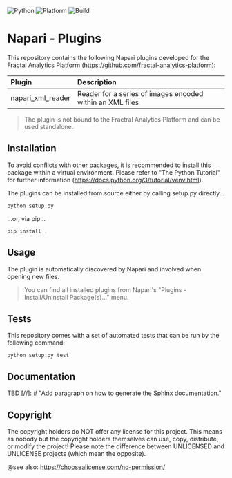 ![Python](https://img.shields.io/badge/python-3.6%20%7C%203.7%20%7C%203.8-blue)
![Platform](https://img.shields.io/badge/platform-windows%20%7C%20linux%20%7C%20macos-lightgrey)
![Build](https://github.com/fractal-analytics-platform/napari-plugins/workflows/build/badge.svg?branch=master)

# Napari - Plugins
This repository contains the following Napari plugins developed for the Fractal
Analytics Platform (https://github.com/fractal-analytics-platform):

| Plugin | Description |
| :--- | :--- |
| napari_xml_reader | Reader for a series of images encoded within an XML files |

> The plugin is not bound to the Fractral Analytics Platform and can be used
> standalone.

## Installation 
To avoid conflicts with other packages, it is recommended to install this
package within a virtual environment. Please refer to "The Python Tutorial"
for further information (https://docs.python.org/3/tutorial/venv.html).

The plugins can be installed from source either by calling setup.py directly...

```
python setup.py
```

...or, via pip...

```
pip install .
```

## Usage
The plugin is automatically discovered by Napari and involved when opening
new files.

> You can find all installed plugins from Napari's
> "Plugins - Install/Uninstall Package(s)..." menu.


## Tests
This repository comes with a set of automated tests that can be run by the
following command:

```
python setup.py test
```

## Documentation

TBD
[//]: # "Add paragraph on how to generate the Sphinx documentation."

## Copyright
The copyright holders do NOT offer any license for this project.
This means as nobody but the copyright holders themselves can use, copy, distribute, or modify the project!
Please note the difference between UNLICENSED and UNLICENSE projects (which mean the opposite).

@see also: https://choosealicense.com/no-permission/
